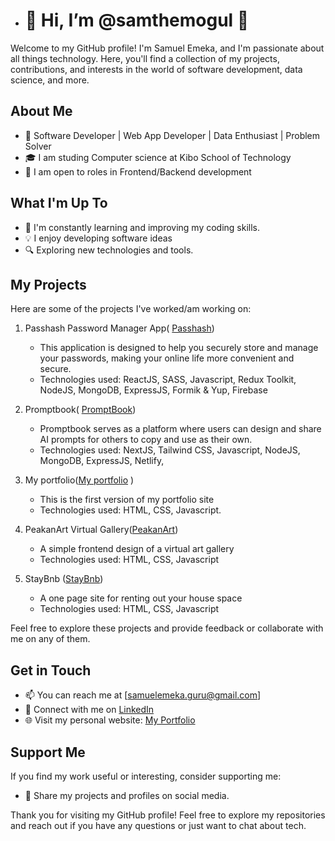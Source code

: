 
- # 👋 Hi, I’m @samthemogul 👋

Welcome to my GitHub profile! I'm Samuel Emeka, and I'm passionate about all things technology. Here, you'll find a collection of my projects, contributions, and interests in the world of software development, data science, and more.

## About Me

- 🌟 Software Developer | Web App Developer | Data Enthusiast | Problem Solver 
- 🎓 I am studing Computer science at Kibo School of Technology
- 💼 I am open to roles in Frontend/Backend development

## What I'm Up To

- 🚀 I'm constantly learning and improving my coding skills.
- 💡 I enjoy developing software ideas
- 🔍 Exploring new technologies and tools.

## My Projects

Here are some of the projects I've worked/am working on:

1. Passhash Password Manager App( [Passhash](https://passhash-app.web.app/))
   - This application is designed to help you securely store and manage your passwords, making your online life more convenient and secure.
   - Technologies used: ReactJS, SASS, Javascript, Redux Toolkit, NodeJS, MongoDB, ExpressJS, Formik & Yup, Firebase
   
1. Promptbook( [PromptBook](https://promptbook.netlify.app/))
   - Promptbook serves as a platform where users can design and share AI prompts for others to copy and use as their own.
   - Technologies used: NextJS, Tailwind CSS, Javascript, NodeJS, MongoDB, ExpressJS, Netlify, 
   
2. My portfolio([My portfolio](https://samthemogul.netlify.app/) )
   - This is the first version of my portfolio site
   - Technologies used: HTML, CSS, Javascript.

3. PeakanArt Virtual Gallery([PeakanArt](https://peakanart.vercel.app/))
   - A simple frontend design of a virtual art gallery
   - Technologies used: HTML, CSS, Javascript
4. StayBnb ([StayBnb](https://samthemogul.github.io/stay-bnb/StayBnb/home.html))
   - A one page site for renting out your house space
   - Technologies used: HTML, CSS, Javascript

Feel free to explore these projects and provide feedback or collaborate with me on any of them.


## Get in Touch

- 📫 You can reach me at [samuelemeka.guru@gmail.com]
- 💬 Connect with me on [LinkedIn](https://www.linkedin.com/in/samthemogul)
- 🌐 Visit my personal website: [My Portfolio](https://samthemogul.vercel.app)

## Support Me

If you find my work useful or interesting, consider supporting me:

- 💬 Share my projects and profiles on social media.

Thank you for visiting my GitHub profile! Feel free to explore my repositories and reach out if you have any questions or just want to chat about tech.


<!---
samthemogul/samthemogul is a ✨ special ✨ repository because its `README.md` (this file) appears on your GitHub profile.
You can click the Preview link to take a look at your changes.
--->
